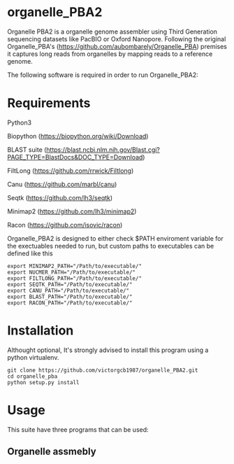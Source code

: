 # organelle_PBA2

Organelle PBA2 is a organelle genome assembler using Third Generation sequencing datasets like PacBIO or Oxford Nanopore. Following the original Organelle_PBA's (https://github.com/aubombarely/Organelle_PBA) premises it captures long reads from organelles by mapping reads to a reference genome.

The following software is required in order to run Organelle_PBA2:

# Requirements

Python3

Biopython (https://biopython.org/wiki/Download)

BLAST suite (https://blast.ncbi.nlm.nih.gov/Blast.cgi?PAGE_TYPE=BlastDocs&DOC_TYPE=Download)

FiltLong (https://github.com/rrwick/Filtlong)

Canu (https://github.com/marbl/canu)

Seqtk (https://github.com/lh3/seqtk)

Minimap2 (https://github.com/lh3/minimap2)

Racon (https://github.com/isovic/racon)

Organelle_PBA2 is designed to either check $PATH enviroment variable for the exectuables needed to run, but custom paths to executables can be defined like this

```
export MINIMAP2_PATH="/Path/to/executable/"
export NUCMER_PATH="/Path/to/executable/"
export FILTLONG_PATH="/Path/to/executable/"
export SEQTK_PATH="/Path/to/executable/"
export CANU_PATH="/Path/to/executable/"
export BLAST_PATH="/Path/to/executable/"
export RACON_PATH="/Path/to/executable/"
```

# Installation

Althought optional, It's strongly advised to install this program using a python virtualenv.

```
git clone https://github.com/victorgcb1987/organelle_PBA2.git
cd organelle_pba
python setup.py install
```

# Usage
This suite have three programs that can be used:

## Organelle assmebly

